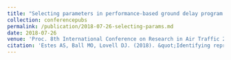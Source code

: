 ```yaml
---
title: "Selecting parameters in performance-based ground delay program planning."
collection: conferencepubs
permalink: /publication/2018-07-26-selecting-params.md
date: 2018-07-26
venue: 'Proc. 8th International Conference on Research in Air Traffic 2018'
citation: 'Estes AS, Ball MO, Lovell DJ. (2018). &quot;Identifying representative traffic management initiatives.&quot; <i>Proc. 8th International Conference on Research in Air Traffic 2018</i>. Barcelona.'
---
```

